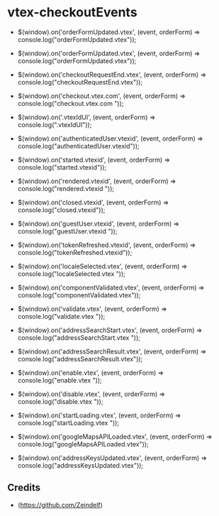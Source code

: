 # vtex-checkoutEvents


- $(window).on('orderFormUpdated.vtex', (event, orderForm) => console.log("orderFormUpdated.vtex"));

- $(window).on('orderFormUpdated.vtex', (event, orderForm) => console.log("orderFormUpdated.vtex"));

- $(window).on('checkoutRequestEnd.vtex', (event, orderForm) => console.log("checkoutRequestEnd.vtex"));

- $(window).on('checkout.vtex.com', (event, orderForm) => console.log("checkout.vtex.com "));

- $(window).on('.vtexIdUI', (event, orderForm) => console.log(".vtexIdUI"));

- $(window).on('authenticatedUser.vtexid', (event, orderForm) => console.log("authenticatedUser.vtexid"));

- $(window).on('started.vtexid', (event, orderForm) => console.log("started.vtexid"));

- $(window).on('rendered.vtexid', (event, orderForm) => console.log("rendered.vtexid "));

- $(window).on('closed.vtexid', (event, orderForm) => console.log("closed.vtexid"));

- $(window).on('guestUser.vtexid', (event, orderForm) => console.log("guestUser.vtexid "));

- $(window).on('tokenRefreshed.vtexid', (event, orderForm) => console.log("tokenRefreshed.vtexid"));

- $(window).on('localeSelected.vtex', (event, orderForm) => console.log("localeSelected.vtex "));

- $(window).on('componentValidated.vtex', (event, orderForm) => console.log("componentValidated.vtex"));

- $(window).on('validate.vtex', (event, orderForm) => console.log("validate.vtex "));

- $(window).on('addressSearchStart.vtex', (event, orderForm) => console.log("addressSearchStart.vtex "));

- $(window).on('addressSearchResult.vtex', (event, orderForm) => console.log("addressSearchResult.vtex"));

- $(window).on('enable.vtex', (event, orderForm) => console.log("enable.vtex "));

- $(window).on('disable.vtex', (event, orderForm) => console.log("disable.vtex "));

- $(window).on('startLoading.vtex', (event, orderForm) => console.log("startLoading.vtex "));

- $(window).on('googleMapsAPILoaded.vtex', (event, orderForm) => console.log("googleMapsAPILoaded.vtex"));

- $(window).on('addressKeysUpdated.vtex', (event, orderForm) => console.log("addressKeysUpdated.vtex"));

## Credits
* (https://github.com/Zeindelf) 
